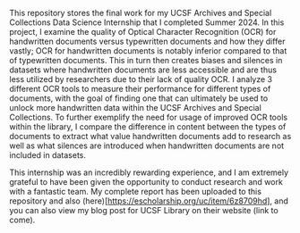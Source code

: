 This repository stores the final work for my UCSF Archives and Special Collections Data Science Internship that I completed Summer 2024. In this project, I examine the quality of Optical Character Recognition (OCR) for handwritten documents versus typewritten documents and how they differ vastly; OCR for handwritten documents is notably inferior compared to that of typewritten documents. This in turn then creates biases and silences in datasets where handwritten documents are less accessible and are thus less utilized by researchers due to their lack of quality OCR. I analyze 3 different OCR tools to measure their performance for different types of documents, with the goal of finding one that can ultimately be used to unlock more handwritten data within the UCSF Archives and Special Collections. To further exemplify the need for usage of improved OCR tools within the library, I compare the difference in content between the types of documents to extract what value handwritten documents add to research as well as what silences are introduced when handwritten documents are not included in datasets. 

This internship was an incredibly rewarding experience, and I am extremely grateful to have been given the opportunity to conduct research and work with a fantastic team. My complete report has been uploaded to this repository and also (here)[https://escholarship.org/uc/item/6z8709hd], and you can also view my blog post for UCSF Library on their website (link to come).
